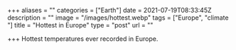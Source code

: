 +++
aliases = ""
categories = ["Earth"]
date = 2021-07-19T08:33:45Z
description = ""
image = "/images/hottest.webp"
tags = ["Europe", "climate "]
title = "Hottest in Europe"
type = "post"
url = ""

+++
Hottest temperatures ever recorded in Europe.